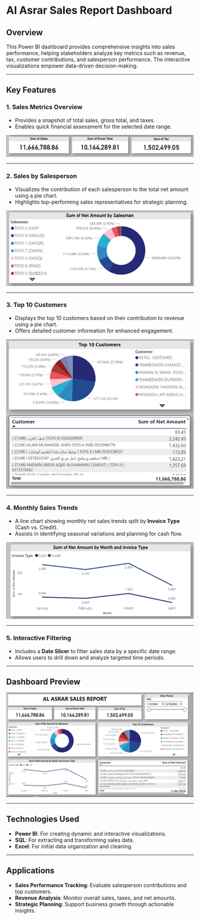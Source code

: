 # Al Asrar Sales Report Dashboard

## Overview
This Power BI dashboard provides comprehensive insights into sales performance, helping stakeholders analyze key metrics such as revenue, tax, customer contributions, and salesperson performance. The interactive visualizations empower data-driven decision-making.

---

## Key Features

### 1. **Sales Metrics Overview**
- Provides a snapshot of total sales, gross total, and taxes.
- Enables quick financial assessment for the selected date range.

![Sales Metrics](salesmetric.jpg)

---

### 2. **Sales by Salesperson**
- Visualizes the contribution of each salesperson to the total net amount using a pie chart.
- Highlights top-performing sales representatives for strategic planning.

![Sales by Salesperson](sumofsalesman.jpg)

---

### 3. **Top 10 Customers**
- Displays the top 10 customers based on their contribution to revenue using a pie chart.
- Offers detailed customer information for enhanced engagement.

![Top 10 Customers and Details](customerandtop10.jpg)

---

### 4. **Monthly Sales Trends**
- A line chart showing monthly net sales trends split by **Invoice Type** (Cash vs. Credit).
- Assists in identifying seasonal variations and planning for cash flow.

![Monthly Sales Trends](sumofnetamount.jpg)

---

### 5. **Interactive Filtering**
- Includes a **Date Slicer** to filter sales data by a specific date range.
- Allows users to drill down and analyze targeted time periods.

---

## Dashboard Preview
![Full Dashboard](full_dashboard.jpg)

---

## Technologies Used
- **Power BI**: For creating dynamic and interactive visualizations.
- **SQL**: For extracting and transforming sales data.
- **Excel**: For initial data organization and cleaning.

---

## Applications
- **Sales Performance Tracking**: Evaluate salesperson contributions and top customers.
- **Revenue Analysis**: Monitor overall sales, taxes, and net amounts.
- **Strategic Planning**: Support business growth through actionable insights.
